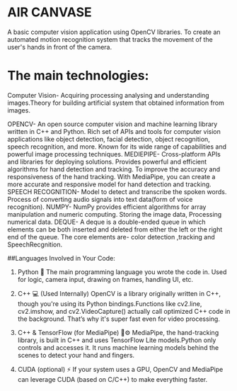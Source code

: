 # AIR CANVASE
A basic computer vision application using OpenCV libraries. To create an automated motion recognition system that tracks the movement of the user's hands in front of the camera.

# The main technologies:

Computer Vision- Acquiring processing analysing and understanding images.Theory for building artificial system that obtained information from images.

OPENCV- An open source computer vision and machine learning library written in C++ and Python. Rich set of APIs and tools for computer vision applications like object detection, facial detection, object recognition, speech recognition, and more. Known for its wide range of capabilities and powerful image processing techniques.
MEDIEPIPE- Cross-platform APIs and libraries for deploying solutions. Provides powerful and efficient algorithms for hand detection and tracking. To improve the accuracy and responsiveness of the hand tracking. With MediaPipe, you can create a more accurate and responsive model for hand detection and tracking.
SPEECH RECOGNITION- Model to detect and transcribe the spoken words. Process of converting audio signals into text data(form of voice recognition).
NUMPY- NumPy provides efficient algorithms for array manipulation and numeric computing. Storing the image data, Processing numerical data.
DEQUE- A deque is a double-ended queue in which elements can be both inserted and deleted from either the left or the right end of the queue.
The core elements are- color detection ,tracking and SpeechRecgnition.

##Languages Involved in Your Code:
1. Python 🐍
The main programming language you wrote the code in.
Used for logic, camera input, drawing on frames, handling UI, etc.

2. C++ 💻 (Used Internally)
OpenCV is a library originally written in C++, though you're using its Python bindings.Functions like cv2.line, cv2.imshow, and cv2.VideoCapture() actually call optimized C++ code in the background. That’s why it's super fast even for video processing.

3. C++ & TensorFlow (for MediaPipe) 🧠⚙️
MediaPipe, the hand-tracking library, is built in C++ and uses TensorFlow Lite models.Python only controls and accesses it. It runs machine learning models behind the scenes to detect your hand and fingers.

4. CUDA (optional) ⚡
If your system uses a GPU, OpenCV and MediaPipe can leverage CUDA (based on C/C++) to make everything faster.



